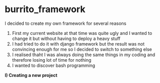 # burrito_framework

I decided to create my own framework for several reasons

1) First my current website at that time was quite ugly and I wanted to change it but without having to deploy a heavy stuff</br>
2) I had tried to do it with django framework but the result was not convincing enough for me so I decided to switch to something else</br>
3) I realised thaht I was always doing the same things in my coding and therefore losing lot of time for nothing</br>
4) I wanted to discover bash programming</br>

<strong>I) Creating a new project </strong></br>
